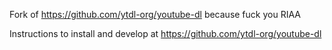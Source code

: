 
Fork of https://github.com/ytdl-org/youtube-dl because fuck you RIAA

Instructions to install and develop at https://github.com/ytdl-org/youtube-dl
